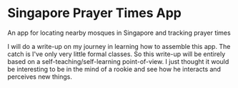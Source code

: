 # Singapore Prayer Times App
An app for locating nearby mosques in Singapore and tracking prayer times 

I will do a write-up on my journey in learning how to assemble this app. The catch is I've only very little formal classes.
So this write-up will be entirely based on a self-teaching/self-learning point-of-view. I just thought it would be interesting
to be in the mind of a rookie and see how he interacts and perceives new things.
